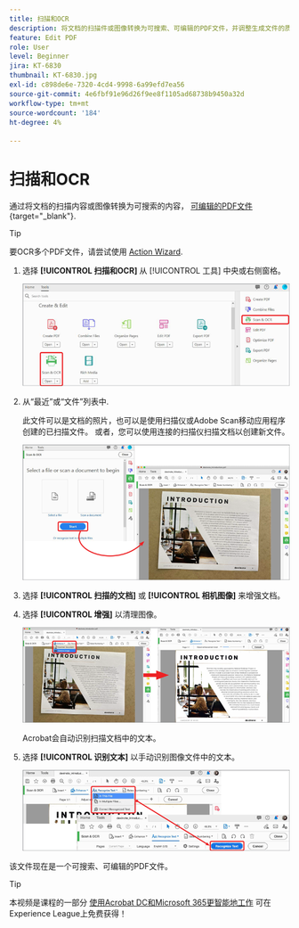 ```yaml
---
title: 扫描和OCR
description: 将文档的扫描件或图像转换为可搜索、可编辑的PDF文件，并调整生成文件的质量
feature: Edit PDF
role: User
level: Beginner
jira: KT-6830
thumbnail: KT-6830.jpg
exl-id: c898de6e-7320-4cd4-9998-6a99efd7ea56
source-git-commit: 4e6fbf91e96d26f9ee8f1105ad68738b9450a32d
workflow-type: tm+mt
source-wordcount: '184'
ht-degree: 4%

---
```


# 扫描和OCR

通过将文档的扫描内容或图像转换为可搜索的内容， [可编辑的PDF文件](https://www.adobe.com/acrobat/online/pdf-editor.html){target="_blank"}.

>[!TIP]
>
>要OCR多个PDF文件，请尝试使用 [Action Wizard](../advanced-tasks/action.md).

1. 选择 **[!UICONTROL 扫描和OCR]** 从 [!UICONTROL 工具] 中央或右侧窗格。

   ![扫描步骤1](../assets/Scan_1.png)

1. 从“最近”或“文件”列表中.

   此文件可以是文档的照片，也可以是使用扫描仪或Adobe Scan移动应用程序创建的已扫描文件。 或者，您可以使用连接的扫描仪扫描文档以创建新文件。

   ![扫描步骤2](../assets/Scan_2.png)

1. 选择 **[!UICONTROL 扫描的文档]** 或 **[!UICONTROL 相机图像]** 来增强文档。

1. 选择 **[!UICONTROL 增强]** 以清理图像。

   ![扫描步骤3](../assets/Scan_3.png)

   Acrobat会自动识别扫描文档中的文本。

1. 选择 **[!UICONTROL 识别文本]** 以手动识别图像文件中的文本。

   ![扫描步骤4](../assets/Scan_4.png)

该文件现在是一个可搜索、可编辑的PDF文件。

>[!TIP]
>
>本视频是课程的一部分 [使用Acrobat DC和Microsoft 365更智能地工作](https://experienceleague.adobe.com/?recommended=Acrobat-U-1-2021.microsoft365) 可在Experience League上免费获得！
